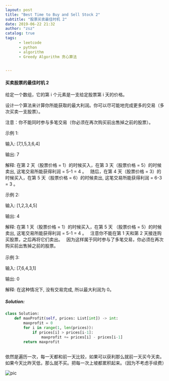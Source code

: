 ```yaml
---
layout: post
title: "Best Time to Buy and Sell Stock 2"
subtitle: "股票买卖最佳时机 2"
date: 2019-06-22 21:32
author: "zsz"
catalog: true
tags: 
      - leetcode
      - python
      - algorithm
      - Greedy Algorithm 贪心算法
      

---
```







#### 买卖股票的最佳时机 2

给定一个数组，它的第 i 个元素是一支给定股票第 i 天的价格。

设计一个算法来计算你所能获取的最大利润。你可以尽可能地完成更多的交易（多次买卖一支股票）。

注意：你不能同时参与多笔交易（你必须在再次购买前出售掉之前的股票）。

示例 1:

输入: [7,1,5,3,6,4]

输出: 7

解释: 在第 2 天（股票价格 = 1）的时候买入，在第 3 天（股票价格 = 5）的时候卖出, 这笔交易所能获得利润 = 5-1 = 4 。
     随后，在第 4 天（股票价格 = 3）的时候买入，在第 5 天（股票价格 = 6）的时候卖出, 这笔交易所能获得利润 = 6-3 = 3 。

示例 2:

输入: [1,2,3,4,5]

输出: 4

解释: 在第 1 天（股票价格 = 1）的时候买入，在第 5 天 （股票价格 = 5）的时候卖出, 这笔交易所能获得利润 = 5-1 = 4 。
     注意你不能在第 1 天和第 2 天接连购买股票，之后再将它们卖出。
     因为这样属于同时参与了多笔交易，你必须在再次购买前出售掉之前的股票。
     
     
示例 3:

输入: [7,6,4,3,1]

输出: 0

解释: 在这种情况下, 没有交易完成, 所以最大利润为 0。











##### Solution:

```python
class Solution:
    def maxProfit(self, prices: List[int]) -> int:
        maxprofit = 0
        for i in range(1, len(prices)):
            if prices[i] > prices[i-1]:
                maxprofit += prices[i] - prices[i-1]
        return maxprofit
                
```
依然是遍历一次，每一天都和前一天比较，如果可以获利那么就前一天买今天卖。 如果今天比昨天低，那么就不买。把每一次上坡都累积起来。（因为不考虑手续费）



![pic](http://ww2.sinaimg.cn/large/006tNc79gy1g4ajm8wchuj30uw0qmq6g.jpg)


